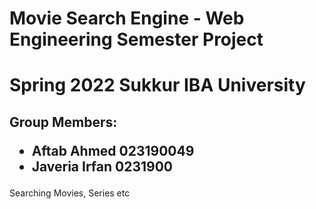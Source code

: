 # Movie Search Engine - Web Engineering Semester Project 

# Spring 2022 Sukkur IBA University

<h2>Group Members:
  <ul><li>Aftab Ahmed 023190049</li>
  <li>Javeria Irfan 0231900</li></ul></h2>

Searching Movies, Series etc


